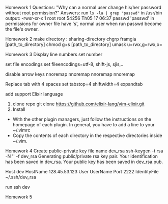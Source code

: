 Homework 1
Questions: "Why can a normal user change his/her password without root permission?"
Answers:
  run `ls -la | grep "passwd"` in /usr/bin
    output: -rwsr-xr-x  1 root root       54256 Th05 17 06:37 passwd
'passwd' in permissions for owner file have 's', normal user when run passwd become the file's owner.

Homework 2
make directory : sharing-directory
chgrp framgia [path_to_directory]
chmod g+s [path_to_directory]
umask u=rwx,g=rwx,o=

Homework 3
Display line numbers
set number

set file encodings
set fileencodings=utf-8, shift-js, sjis,..

disable arrow keys
nnoremap <left> <nop>
nnoremap <right> <nop>
nnoremap <up> <nop>
nnoremap <down> <nop>

Replace tab with 4 spaces
set tabstop=4 shiftwidth=4 expandtab

add support Elixir language
1. clone repo
git clone https://github.com/elixir-lang/vim-elixir.git
2. Install
  - With the other plugin managers, just follow the instructions on the homepage of each plugin. In general, you have to add a line to your ~/.vimrc
  - Copy the contents of each directory in the respective directories inside ~/.vim.

Homework 4
Create public-private key file name dev_rsa
  ssh-keygen -t rsa -N '' -f dev_rsa
  Generating public/private rsa key pair.
  Your identification has been saved in dev_rsa.
  Your public key has been saved in dev_rsa.pub.

Host dev
     HostName 128.45.53.123
     User UserName
     Port 2222
     IdentityFile ~/.ssh/dev_rsa

run ssh dev

Homework 5
